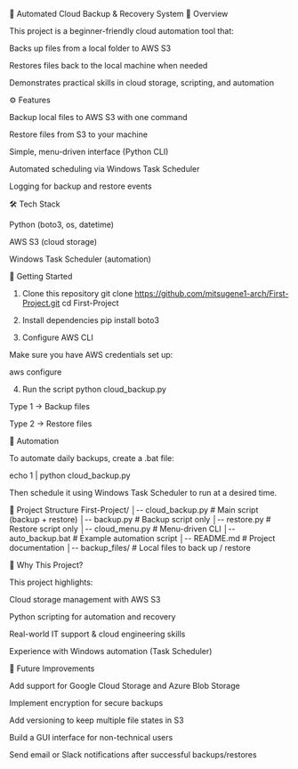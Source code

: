 🚀 Automated Cloud Backup & Recovery System
📌 Overview

This project is a beginner-friendly cloud automation tool that:

Backs up files from a local folder to AWS S3

Restores files back to the local machine when needed

Demonstrates practical skills in cloud storage, scripting, and automation

⚙️ Features

Backup local files to AWS S3 with one command

Restore files from S3 to your machine

Simple, menu-driven interface (Python CLI)

Automated scheduling via Windows Task Scheduler

Logging for backup and restore events

🛠️ Tech Stack

Python (boto3, os, datetime)

AWS S3 (cloud storage)

Windows Task Scheduler (automation)

🚀 Getting Started
1. Clone this repository
git clone https://github.com/mitsugene1-arch/First-Project.git
cd First-Project

2. Install dependencies
pip install boto3

3. Configure AWS CLI

Make sure you have AWS credentials set up:

aws configure

4. Run the script
python cloud_backup.py


Type 1 → Backup files

Type 2 → Restore files

🤖 Automation

To automate daily backups, create a .bat file:

echo 1 | python cloud_backup.py


Then schedule it using Windows Task Scheduler to run at a desired time.

📂 Project Structure
First-Project/
│-- cloud_backup.py     # Main script (backup + restore)
│-- backup.py           # Backup script only
│-- restore.py          # Restore script only
│-- cloud_menu.py       # Menu-driven CLI
│-- auto_backup.bat     # Example automation script
│-- README.md           # Project documentation
│-- backup_files/       # Local files to back up / restore

🎯 Why This Project?

This project highlights:

Cloud storage management with AWS S3

Python scripting for automation and recovery

Real-world IT support & cloud engineering skills

Experience with Windows automation (Task Scheduler)

🔮 Future Improvements

Add support for Google Cloud Storage and Azure Blob Storage

Implement encryption for secure backups

Add versioning to keep multiple file states in S3

Build a GUI interface for non-technical users

Send email or Slack notifications after successful backups/restores
